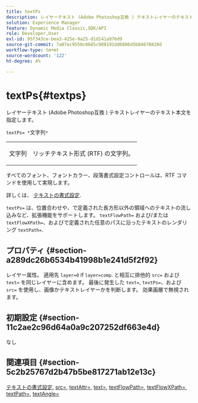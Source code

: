 ```yaml
---
title: textPs
description: レイヤーテキスト (Adobe Photoshop互換 ) テキストレイヤーのテキスト本文を指定します。
solution: Experience Manager
feature: Dynamic Media Classic,SDK/API
role: Developer,User
exl-id: 95f343ce-bea3-425e-9a25-d1d141a976d9
source-git-commit: 7a07ec9550c0685c908191dd6806d5b84678820d
workflow-type: tm+mt
source-wordcount: '122'
ht-degree: 4%

---
```


# textPs{#textps}

レイヤーテキスト (Adobe Photoshop互換 ) テキストレイヤーのテキスト本文を指定します。

`textPs= *`文字列`*`

<table id="simpletable_4E2D08FD4EEC4EDC9EFE9F6F2E22DB0C"> 
 <tr class="strow"> 
  <td class="stentry"> <p><span class="codeph"><span class="varname"> 文字列</span> </span> </p> </td> 
  <td class="stentry"> <p>リッチテキスト形式 (RTF) の文字列。 </p></td> 
 </tr> 
</table>

すべてのフォント、フォントカラー、段落書式設定コントロールは、RTF コマンドを使用して実現します。

詳しくは、 [テキストの書式設定](../../../../../is-api/http-ref/image-serving-api-ref/c-http-protocol-reference/c-text-formatting/c-text-formatting.md#concept-0d3136db7f6f49668274541cd4b6364c).

`textPs=` は、位置合わせや、で定義された長方形以外の領域へのテキストの流し込みなど、拡張機能をサポートします。 `textFlowPath=` および/または `textFlowXPath=`、およびで定義された任意のパスに沿ったテキストのレンダリング `textPath=`.

## プロパティ {#section-a289dc26b6534b41998b1e241d5f2f92}

レイヤー属性。 適用先 `layer=0` if `layer=comp`. と相互に排他的 `src=` および `text=` を同じレイヤーに含めます。 最後に発生した `text=`, `textPs=`、および `src=` を使用し、画像かテキストレイヤーかを判断します。 効果画層で無視されます。

## 初期設定 {#section-11c2ae2c96d64a0a9c207252df663e4d}

なし

## 関連項目 {#section-5c2b25767d2b47b5be817271ab12e13c}

[テキストの書式設定](../../../../../is-api/http-ref/image-serving-api-ref/c-http-protocol-reference/c-text-formatting/c-text-formatting.md#concept-0d3136db7f6f49668274541cd4b6364c), [src=](../../../../../is-api/http-ref/image-serving-api-ref/c-http-protocol-reference/c-command-reference/r-src.md#reference-f6506637778c4c69bf106a7924a91ab1), [textAttr=](../../../../../is-api/http-ref/image-serving-api-ref/c-http-protocol-reference/c-command-reference/r-textattr.md#reference-ff00484fa3244286abeff34911f7ec0d), [text=](../../../../../is-api/http-ref/image-serving-api-ref/c-http-protocol-reference/c-command-reference/r-text.md#reference-84634052e48548539a1ef63cbe41f22f), [textFlowPath=](../../../../../is-api/http-ref/image-serving-api-ref/c-http-protocol-reference/c-command-reference/r-textflowpath.md#reference-0b8d9493d71342f0b6a64a6d221584ef), [textFlowXPath=](../../../../../is-api/http-ref/image-serving-api-ref/c-http-protocol-reference/c-command-reference/r-textflowxpath.md#reference-c55d4e41a28f40aca6a24ca218c28542), [textPath=](../../../../../is-api/http-ref/image-serving-api-ref/c-http-protocol-reference/c-command-reference/r-textpath.md#reference-b09cc0902dff4725bdb54d5da4076ccd), [textAngle=](../../../../../is-api/http-ref/image-serving-api-ref/c-http-protocol-reference/c-command-reference/r-textangle.md#reference-447f624c0e764d0cb5c75846d1b44d15)
